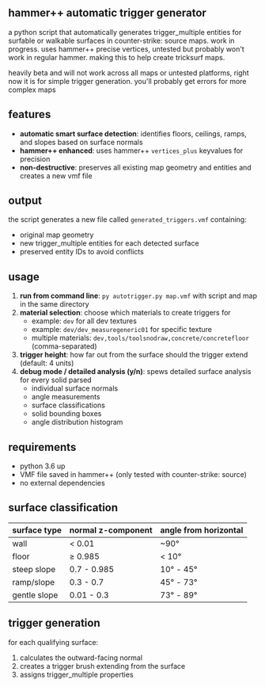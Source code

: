 ## hammer++ automatic trigger generator

a python script that automatically generates trigger_multiple entities for surfable or walkable surfaces in counter-strike: source maps. work in progress. uses hammer++ precise vertices, untested but probably won't work in regular hammer. making this to help create tricksurf maps.

heavily beta and will not work across all maps or untested platforms, right now it is for simple trigger generation. you'll probably get errors for more complex maps

## features

- **automatic smart surface detection**: identifies floors, ceilings, ramps, and slopes based on surface normals
- **hammer++ enhanced**: uses hammer++ `vertices_plus` keyvalues for precision
- **non-destructive**: preserves all existing map geometry and entities and creates a new vmf file

## output

the script generates a new file called `generated_triggers.vmf` containing:
- original map geometry
- new trigger_multiple entities for each detected surface
- preserved entity IDs to avoid conflicts

## usage

1. **run from command line**: `py autotrigger.py map.vmf` with script and map in the same directory
2. **material selection**: choose which materials to create triggers for
   - example: `dev` for all dev textures
   - example: `dev/dev_measuregeneric01` for specific texture
   - multiple materials: `dev,tools/toolsnodraw,concrete/concretefloor` (comma-separated)
3. **trigger height**: how far out from the surface should the trigger extend (default: 4 units)
4. **debug mode / detailed analysis (y/n)**: spews detailed surface analysis for every solid parsed
   - individual surface normals
   - angle measurements
   - surface classifications
   - solid bounding boxes
   - angle distribution histogram

## requirements

- python 3.6 up
- VMF file saved in hammer++ (only tested with counter-strike: source)
- no external dependencies

## surface classification

| surface type | normal z-component | angle from horizontal |
|-------------|-------------------|----------------------|
| wall | < 0.01 | ~90° |
| floor | ≥ 0.985 | < 10° |
| steep slope | 0.7 - 0.985 | 10° - 45° |
| ramp/slope | 0.3 - 0.7 | 45° - 73° |
| gentle slope | 0.01 - 0.3 | 73° - 89° |

## trigger generation

for each qualifying surface:
1. calculates the outward-facing normal
2. creates a trigger brush extending from the surface
3. assigns trigger_multiple properties

